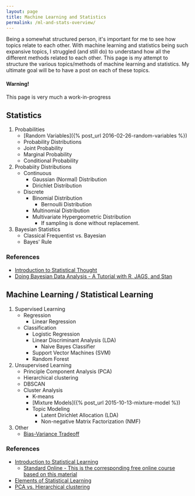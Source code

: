 ```yaml
---
layout: page
title: Machine Learning and Statistics
permalink: /ml-and-stats-overview/
---
```


Being a somewhat structured person, it's important for me to see how topics relate to each other. With machine learning and statistics being such expansive topics, I struggled (and still do) to understand how all the different methods related to each other. This page is my attempt to structure the various topics/methods of machine learning and statistics. My ultimate goal will be to have a post on each of these topics.

<div class="alert alert-dismissible alert-warning">
<h4>Warning!</h4>
<p>This page is very much a work-in-progress</p>
</div>

## Statistics

1. Probabilities
    * [Random Variables]({% post_url 2016-02-26-random-variables %})
    * Probability Distributions
    * Joint Probability
    * Marginal Probability
    * Conditional Probability
1. Probabiity Distributions
    * Continuous
        + Gaussian (Normal) Distribution
        + Dirichlet Distribution
    * Discrete
        + Binomial Distribution
            - Bernoulli Distribution
        + Multinomial Distribution
        + Multivariate Hypergeometric Distribution
            - If sampling is done without replacement.
1. Bayesian Statistics
    * Classical Frequentist vs. Bayesian 
    * Bayes' Rule

### References

* [Introduction to Statistical Thought](http://people.math.umass.edu/~lavine/Book/book.html)
* [Doing Bayesian Data Analysis - A Tutorial with R, JAGS, and Stan](https://sites.google.com/site/doingbayesiandataanalysis/)

## Machine Learning / Statistical Learning

1. Supervised Learning
    * Regression
        + Linear Regression
    * Classification
        + Logistic Regression
        + Linear Discriminant Analysis (LDA)
            - Naive Bayes Classifier
        + Support Vector Machines (SVM)
        + Random Forest
1. Unsupervised Learning
    * Principle Component Analysis (PCA)
    * Hierarchical clustering
    * DBSCAN
    * Cluster Analysis
        + K-means
        + [Mixture Models]({% post_url 2015-10-13-mixture-model %})
        + Topic Modeling
            - Latent Dirichlet Allocation (LDA)
            - Non-negative Matrix Factorization (NMF)
1. Other
    * [Bias-Variance Tradeoff](http://scott.fortmann-roe.com/docs/BiasVariance.html)

### References

* [Introduction to Statistical Learning](http://www-bcf.usc.edu/~gareth/ISL/)
    + [Standard Online - This is the corresponding free online course based on this material](https://statlearning.class.stanford.edu)
* [Elements of Statistical Learning](http://statweb.stanford.edu/~tibs/ElemStatLearn/)
* [PCA vs. Hierarchical clustering](http://www.rna-seqblog.com/a-comparison-between-pca-and-hierarchical-clustering/)
